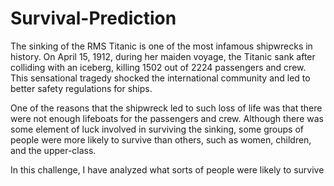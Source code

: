 # Survival-Prediction
The sinking of the RMS Titanic is one of the most infamous shipwrecks in history. On April 15, 1912,
during her maiden voyage, the Titanic sank after colliding with an iceberg, killing 1502 out of 2224 passengers and crew. 
This sensational tragedy shocked the international community and led to better safety regulations for ships.

One of the reasons that the shipwreck led to such loss of life was that there were not enough
lifeboats for the passengers and crew. Although there was some element of luck involved in surviving the sinking, 
some groups of people were more likely to survive than others, such as women, children, and the upper-class.

In this challenge, I have analyzed what sorts of people were likely to survive 
